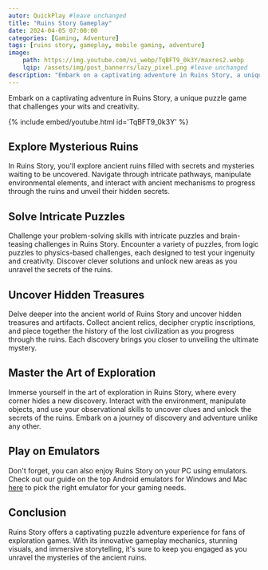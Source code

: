 ```yaml
---
autor: QuickPlay #leave unchanged
title: "Ruins Story Gameplay"
date: 2024-04-05 07:00:00
categories: [Gaming, Adventure]
tags: [ruins story, gameplay, mobile gaming, adventure]
image: 
    path: https://img.youtube.com/vi_webp/TqBFT9_0k3Y/maxres2.webp 
    lqip: /assets/img/post_bannerrs/lazy_pixel.png #leave unchanged
description: "Embark on a captivating adventure in Ruins Story, a unique puzzle game that challenges your wits and creativity. Explore mysterious ruins, solve intricate puzzles, and uncover hidden treasures as you delve deeper into the ancient world. Discover its innovative gameplay, stunning visuals, and how to master the art of exploration in this immersive puzzle adventure."
---
```


Embark on a captivating adventure in Ruins Story, a unique puzzle game that challenges your wits and creativity.

{% include embed/youtube.html id='TqBFT9_0k3Y' %}

## Explore Mysterious Ruins
In Ruins Story, you'll explore ancient ruins filled with secrets and mysteries waiting to be uncovered. Navigate through intricate pathways, manipulate environmental elements, and interact with ancient mechanisms to progress through the ruins and unveil their hidden secrets.

## Solve Intricate Puzzles
Challenge your problem-solving skills with intricate puzzles and brain-teasing challenges in Ruins Story. Encounter a variety of puzzles, from logic puzzles to physics-based challenges, each designed to test your ingenuity and creativity. Discover clever solutions and unlock new areas as you unravel the secrets of the ruins.

## Uncover Hidden Treasures
Delve deeper into the ancient world of Ruins Story and uncover hidden treasures and artifacts. Collect ancient relics, decipher cryptic inscriptions, and piece together the history of the lost civilization as you progress through the ruins. Each discovery brings you closer to unveiling the ultimate mystery.

## Master the Art of Exploration
Immerse yourself in the art of exploration in Ruins Story, where every corner hides a new discovery. Interact with the environment, manipulate objects, and use your observational skills to uncover clues and unlock the secrets of the ruins. Embark on a journey of discovery and adventure unlike any other.

## Play on Emulators
Don't forget, you can also enjoy Ruins Story on your PC using emulators. Check out our guide on the top Android emulators for Windows and Mac [here](https://quickplaymobile.github.io/posts/Top-10-Best-Android-Emulators-for-Windows-and-Mac/) to pick the right emulator for your gaming needs.

## Conclusion
Ruins Story offers a captivating puzzle adventure experience for fans of exploration games. With its innovative gameplay mechanics, stunning visuals, and immersive storytelling, it's sure to keep you engaged as you unravel the mysteries of the ancient ruins.

